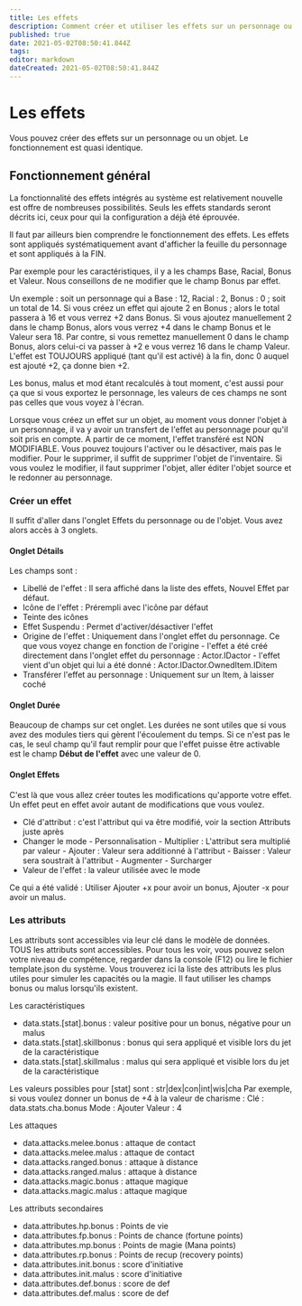 ```yaml
---
title: Les effets
description: Comment créer et utiliser les effets sur un personnage ou un objet
published: true
date: 2021-05-02T08:50:41.844Z
tags: 
editor: markdown
dateCreated: 2021-05-02T08:50:41.844Z
---
```


# Les effets
Vous pouvez créer des effets sur un personnage ou un objet. Le fonctionnement est quasi identique.

## Fonctionnement général
La fonctionnalité des effets intégrés au système est relativement nouvelle est offre de nombreuses possibilités.
Seuls les effets standards seront décrits ici, ceux pour qui la configuration a déjà été éprouvée.

Il faut par ailleurs bien comprendre le fonctionnement des effets.
Les effets sont appliqués systématiquement avant d'afficher la feuille du personnage et sont appliqués à la FIN.

Par exemple pour les caractéristiques, il y a les champs Base, Racial, Bonus et Valeur.
Nous conseillons de ne modifier que le champ Bonus par effet.

Un exemple : soit un personnage qui a Base : 12, Racial : 2, Bonus : 0 ; soit un total de 14.
Si vous créez un effet qui ajoute 2 en Bonus ; alors le total passera à 16 et vous verrez +2 dans Bonus.
Si vous ajoutez manuellement 2 dans le champ Bonus, alors vous verrez +4 dans le champ Bonus et le Valeur sera 18.
Par contre, si vous remettez manuellement 0 dans le champ Bonus, alors celui-ci va passer à +2 e vous verrez 16 dans le champ Valeur. L'effet est TOUJOURS appliqué (tant qu'il est activé) à la fin, donc 0 auquel est ajouté +2, ça donne bien +2.

Les bonus, malus et mod étant recalculés à tout moment, c'est aussi pour ça que si vous exportez le personnage, les valeurs de ces champs ne sont pas celles que vous voyez à l'écran.

Lorsque vous créez un effet sur un objet, au moment vous donner l'objet à un personnage, il va y avoir un transfert de l'effet au personnage pour qu'il soit pris en compte.
A partir de ce moment, l'effet transféré est NON MODIFIABLE. Vous pouvez toujours l'activer ou le désactiver, mais pas le modifier.
Pour le supprimer, il suffit de supprimer l'objet de l'inventaire.
Si vous voulez le modifier, il faut supprimer l'objet, aller éditer l'objet source et le redonner au personnage.

### Créer un effet
Il suffit d'aller dans l'onglet Effets du personnage ou de l'objet. Vous avez alors accès à 3 onglets.

#### Onglet Détails
Les champs sont :
- Libellé de l'effet : Il sera affiché dans la liste des effets, Nouvel Effet par défaut.
- Icône de l'effet : Prérempli avec l'icône par défaut
- Teinte des icônes
- Effet Suspendu : Permet d'activer/désactiver l'effet
- Origine de l'effet : Uniquement dans l'onglet effet du personnage. Ce que vous voyez change en fonction de l'origine
		- l'effet a été créé directement dans l'onglet effet du personnage : Actor.IDactor
		- l'effet vient d'un objet qui lui a été donné : Actor.IDactor.OwnedItem.IDitem
 - Transférer l'effet au personnage : Uniquement sur un Item, à laisser coché

#### Onglet Durée
Beaucoup de champs sur cet onglet. Les durées ne sont utiles que si vous avez des modules tiers qui gèrent l'écoulement du temps.
Si ce n'est pas le cas, le seul champ qu'il faut remplir pour que l'effet puisse être activable est le champ **Début de l'effet** avec une valeur de 0.


#### Onglet Effets
C'est là que vous allez créer toutes les modifications qu'apporte votre effet. Un effet peut en effet avoir autant de modifications que vous voulez.

- Clé d'attribut : c'est l'attribut qui va être modifié, voir la section Attributs juste après
-	Changer le mode
		-	Personnalisation
		-	Multiplier : L'attribut sera multiplié par valeur
		- Ajouter	: Valeur sera additionné à l'attribut
		- Baisser : Valeur sera soustrait à l'attribut
		- Augmenter
		- Surcharger
- Valeur de l'effet : la valeur utilisée avec le mode

Ce qui a été validé : Utiliser Ajouter +x pour avoir un bonus, Ajouter -x pour avoir un malus.

### Les attributs
Les attributs sont accessibles via leur clé dans le modèle de données.
TOUS les attributs sont accessibles. Pour tous les voir, vous pouvez selon votre niveau de compétence, regarder dans la console (F12) ou lire le fichier template.json du système.
Vous trouverez ici la liste des attributs les plus utiles pour simuler les capacités ou la magie.
Il faut utiliser les champs bonus ou malus lorsqu'ils existent.

Les caractéristiques
- data.stats.[stat].bonus : valeur positive pour un bonus, négative pour un malus
- data.stats.[stat].skillbonus : bonus qui sera appliqué et visible lors du jet de la caractéristique 
- data.stats.[stat].skillmalus : malus qui sera appliqué et visible lors du jet de la caractéristique 

Les valeurs possibles pour [stat] sont : str|dex|con|int|wis|cha
Par exemple, si vous voulez donner un bonus de +4 à la valeur de charisme : 
	Clé : data.stats.cha.bonus Mode : Ajouter Valeur : 4

Les attaques
- data.attacks.melee.bonus : attaque de contact
- data.attacks.melee.malus : attaque de contact
- data.attacks.ranged.bonus : attaque à distance
- data.attacks.ranged.malus : attaque à distance
- data.attacks.magic.bonus : attaque magique
- data.attacks.magic.malus : attaque magique

Les attributs secondaires
- data.attributes.hp.bonus : Points de vie
- data.attributes.fp.bonus : Points de chance (fortune points)
- data.attributes.mp.bonus : Points de magie (Mana points)
- data.attributes.rp.bonus : Points de recup (recovery points)
- data.attributes.init.bonus : score d'initiative
- data.attributes.init.malus : score d'initiative
- data.attributes.def.bonus : score de def
- data.attributes.def.malus : score de def
